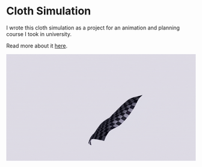 # Cloth Simulation

I wrote this cloth simulation as a project for an animation and planning course I took in university. 

Read more about it [here](https://danielshervheim.com/coursework/csci-5611/cloth-simulation).

![image](img/cs4wZme.gif)
